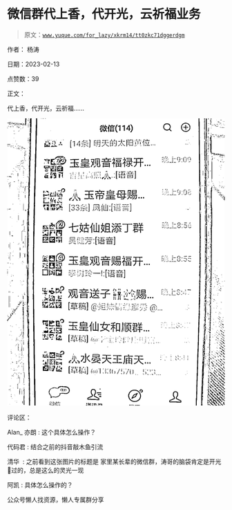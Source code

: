 # 微信群代上香，代开光，云祈福业务

> 原文：[`www.yuque.com/for_lazy/xkrm14/tt0zkc71dggerdgm`](https://www.yuque.com/for_lazy/xkrm14/tt0zkc71dggerdgm)



作者： 杨涛



日期：2023-02-13



点赞数：39



正文：



代上香，代开光，云祈福......



![](img/c50874667ad00a0e3ebf38495144652f.png)



评论区：



Alan_ 亦朗 : 这个具体怎么操作？



代码君 : 结合之前的抖音敲木鱼引流



清华  : 之前看到这张图片的标题是 家里某长辈的微信群，涛哥的脑袋肯定是开光🙏过的，总是这么的灵光一现



阿凯 : 具体怎么操作的？



公众号懒人找资源，懒人专属群分享

